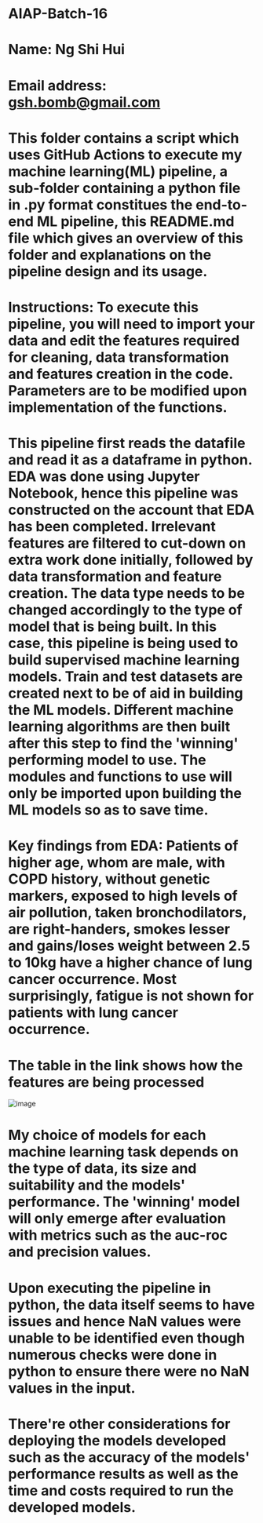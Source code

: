 # AIAP-Batch-16
# Name: Ng Shi Hui
# Email address: gsh.bomb@gmail.com
# This folder contains a script which uses GitHub Actions to execute my machine learning(ML) pipeline, a sub-folder containing a python file in .py format constitues the end-to-end ML pipeline, this README.md file which gives an overview of this folder and explanations on the pipeline design and its usage.
# Instructions: To execute this pipeline, you will need to import your data and edit the features required for cleaning, data transformation and features creation in the code. Parameters are to be modified upon implementation of the functions.
# This pipeline first reads the datafile and read it as a dataframe in python. EDA was done using Jupyter Notebook, hence this pipeline was constructed on the account that EDA has been completed. Irrelevant features are filtered to cut-down on extra work done initially, followed by data transformation and feature creation. The data type needs to be changed accordingly to the type of model that is being built. In this case, this pipeline is being used to build supervised machine learning models. Train and test datasets are created next to be of aid in building the ML models. Different machine learning algorithms are then built after this step to find the 'winning' performing model to use. The modules and functions to use will only be imported upon building the ML models so as to save time.

# Key findings from EDA: Patients of higher age, whom are male, with COPD history, without genetic markers, exposed to high levels of air pollution, taken bronchodilators, are right-handers, smokes lesser and gains/loses weight between 2.5 to 10kg have a higher chance of lung cancer occurrence. Most surprisingly, fatigue is not shown for patients with lung cancer occurrence.

# The table in the link shows how the features are being processed
![image](https://github.com/N-ShiHui/AIAP-Batch-16/assets/161719020/37df5e9c-26bd-4992-bc26-b727a882e613)
# My choice of models for each machine learning task depends on the type of data, its size and suitability and the models' performance. The 'winning' model will only emerge after evaluation with metrics such as the auc-roc and precision values.
# Upon executing the pipeline in python, the data itself seems to have issues and hence NaN values were unable to be identified even though numerous checks were done in python to ensure there were no NaN values in the input.
# There're other considerations for deploying the models developed such as the accuracy of the models' performance results as well as the time and costs required to run the developed models.
